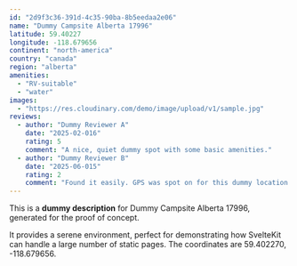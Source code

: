 ```yaml
---
id: "2d9f3c36-391d-4c35-90ba-8b5eedaa2e06"
name: "Dummy Campsite Alberta 17996"
latitude: 59.40227
longitude: -118.679656
continent: "north-america"
country: "canada"
region: "alberta"
amenities:
  - "RV-suitable"
  - "water"
images:
  - "https://res.cloudinary.com/demo/image/upload/v1/sample.jpg"
reviews:
  - author: "Dummy Reviewer A"
    date: "2025-02-016"
    rating: 5
    comment: "A nice, quiet dummy spot with some basic amenities."
  - author: "Dummy Reviewer B"
    date: "2025-06-015"
    rating: 2
    comment: "Found it easily. GPS was spot on for this dummy location."
---
```


This is a **dummy description** for Dummy Campsite Alberta 17996, generated for the proof of concept.

It provides a serene environment, perfect for demonstrating how SvelteKit can handle a large number of static pages. The coordinates are 59.402270, -118.679656.
